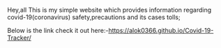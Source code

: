 Hey,all
 This is my simple website which provides information regarding covid-19(coronavirus) safety,precautions and its cases tolls;
 
 Below is the link
 check it out here:-https://alok0366.github.io/Covid-19-Tracker/
